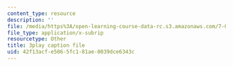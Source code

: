 ```yaml
---
content_type: resource
description: ''
file: /media/https%3A/open-learning-course-data-rc.s3.amazonaws.com/7-014-introductory-biology-spring-2005/42f13acfe5065fc181ae0039dce6343c_R3DI6W9iKtU.vtt
file_type: application/x-subrip
resourcetype: Other
title: 3play caption file
uid: 42f13acf-e506-5fc1-81ae-0039dce6343c
---
```

